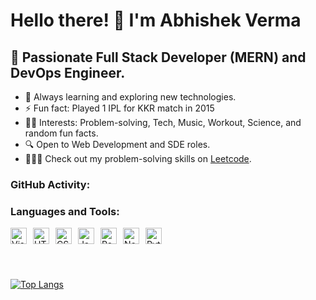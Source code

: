
# Hello there! 👋 I'm Abhishek Verma

## 🚀 Passionate Full Stack Developer (MERN) and DevOps Engineer.

- 🌱 Always learning and exploring new technologies.
- ⚡ Fun fact: Played 1 IPL for KKR match in 2015
- 👌🏼 Interests: Problem-solving, Tech, Music, Workout, Science, and random fun facts.
- 🔍 Open to Web Development and SDE roles.
- 👨🏼‍💻 Check out my problem-solving skills on [Leetcode](https://leetcode.com/b4xabhishek/).

### GitHub Activity:

<!--START_SECTION:activity-->
<!--END_SECTION:activity-->

### Languages and Tools:

<img align="left" alt="Visual Studio Code" width="26px" src="https://cdn.jsdelivr.net/gh/devicons/devicon/icons/vscode/vscode-original.svg" style="margin-right:10px;" />
<img align="left" alt="HTML5" width="26px" src="https://cdn.jsdelivr.net/gh/devicons/devicon/icons/html5/html5-original.svg" style="margin-right:10px;" />
<img align="left" alt="CSS3" width="26px" src="https://cdn.jsdelivr.net/gh/devicons/devicon/icons/css3/css3-original.svg" style="margin-right:10px;" />
<img align="left" alt="JavaScript" width="26px" src="https://cdn.jsdelivr.net/gh/devicons/devicon/icons/javascript/javascript-original.svg" style="margin-right:10px;" />
<img align="left" alt="React" width="26px" src="https://cdn.jsdelivr.net/gh/devicons/devicon/icons/react/react-original.svg" style="margin-right:10px;" />
<img align="left" alt="Node.js" width="26px" src="https://cdn.jsdelivr.net/gh/devicons/devicon/icons/nodejs/nodejs-original.svg" style="margin-right:10px;" />
<img align="left" alt="Python" width="26px" src="https://cdn.jsdelivr.net/gh/devicons/devicon/icons/python/python-original.svg" style="margin-right:10px;" />
<br />
<br />
<br />
<br />

[![Top Langs](https://github-readme-stats.vercel.app/api/top-langs/?username=b4xabhishek&layout=compact)](https://github.com/b4xabhishek/github-readme-stats)
